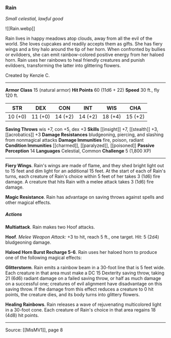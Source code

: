 ### Rain
_Small celestial, lawful good_

![[Rain.webp]]

Rain lives in happy meadows atop clouds, away from all the evil of the world. She loves cupcakes and readily accepts them as gifts. She has fiery wings and a tiny halo around the tip of her horn. When confronted by bullies or evildoers, she can emit rainbow-colored positive energy from her haloed horn. Rain uses her rainbows to heal friendly creatures and punish evildoers, transforming the latter into glittering flowers.

Created by Kenzie C.

---

**Armor Class** 15 (natural armor)
**Hit Points** 60 (11d6 + 22)
**Speed** 30 ft., fly 120 ft.

| STR     | DEX     | CON     | INT     | WIS     | CHA     |
|---------|---------|---------|---------|---------|---------|
| 10 (+0) | 11 (+0) | 14 (+2) | 14 (+2) | 18 (+4) | 15 (+2) |

**Saving Throws** wis +7, con +5, dex +3
**Skills** [[insight]] +7, [[stealth]] +3, [[acrobatics]] +3
**Damage Resistances** bludgeoning, piercing, and slashing from nonmagical attacks
**Damage Immunities** fire, poison, radiant
**Condition Immunities** [[charmed]], [[paralyzed]], [[poisoned]]
**Passive Perception** 14
**Languages** Celestial, Common
**Challenge** 5 (1,800 XP)

---

**Fiery Wings**. Rain's wings are made of flame, and they shed bright light out to 15 feet and dim light for an additional 15 feet. At the start of each of Rain's turns, each creature of Rain's choice within 5 feet of her takes 3 (1d6) fire damage. A creature that hits Rain with a melee attack takes 3 (1d6) fire damage.

**Magic Resistance**. Rain has advantage on saving throws against spells and other magical effects.

##### Actions
**Multiattack**. Rain makes two Hoof attacks.

**Hoof**. _Melee Weapon Attack:_ +3 to hit, reach 5 ft., one target. Hit: 5 (2d4) bludgeoning damage.

**Haloed Horn Burst Recharge 5-6**. Rain uses her haloed horn to produce one of the following magical effects:

**Glitterstorm**. Rain emits a rainbow beam in a 30-foot line that is 5 feet wide. Each creature in that area must make a DC 15 Dexterity saving throw, taking 21 (6d6) radiant damage on a failed saving throw, or half as much damage on a successful one; creatures of evil alignment have disadvantage on this saving throw. If the damage from this effect reduces a creature to 0 hit points, the creature dies, and its body turns into glittery flowers.

**Healing Rainbows**. Rain releases a wave of rejuvenating multicolored light in a 30-foot cone. Each creature of Rain's choice in that area regains 18 (4d8) hit points.


---

Source: [[MisMV1]], page 8